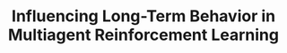 ---
title: "Influencing Long-Term Behavior in Multiagent Reinforcement Learning"
authors: "Dong-Ki Kim, Matthew Riemer, Miao Liu, Jakob N. Foerster, Michael Everett, Chuangchuang Sun, Gerald Tesauro, Jonathan P. How"
venue: "ICLR Workshop on Gamification and Multiagent Solutions"
year: "2022"
status: "published"
arxiv: "https://arxiv.org/pdf/2203.03535.pdf"
official_link: ""
doi: ""
volume: "N/A"
number: "N/A"
pages: "N/A"
publisher: ""
month: "04"
address: ""
type: "workshop"
school: "N/A"
awards: "N/A"
notes: ""
include_on_website: true
image: "kim_iclr_ws_2022.png"
links_to_code: ""
links_to_video: ""
collection: publications
permalink: /publication/2022-04-Kim22_ICLR_WS.html
---